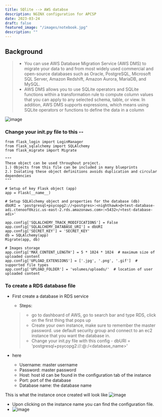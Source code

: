```yaml
---
title: SQlite --> AWS databse
description: NGINX configuration for APCSP
date: 2023-03-24
draft: false
featured_image: "/images/notebook.jpg"
description: ""
---
```


## Background

> - You can use AWS Database Migration Service (AWS DMS) to migrate your data to and from most widely used commercial and open-source databases such as Oracle, PostgreSQL, Microsoft SQL Server, Amazon Redshift, Amazon Aurora, MariaDB, and MySQL.
> - AWS DMS allows you to use SQLite operators and SQLite functions within a transformation rule to compute column values that you can apply to any selected schema, table, or view. In addition, AWS DMS supports expressions, which means using SQLite operators or functions to define the data in a column

![image](https://user-images.githubusercontent.com/108041389/227831084-10ab2eb9-bb51-42c4-bdab-4620ba315898.png)

### Change your init.py file to this --

``` from flask import Flask
from flask_login import LoginManager
from flask_sqlalchemy import SQLAlchemy
from flask_migrate import Migrate

"""
These object can be used throughout project.
1.) Objects from this file can be included in many blueprints
2.) Isolating these object definitions avoids duplication and circular dependencies
"""

# Setup of key Flask object (app)
app = Flask(__name__)

# Setup SQLAlchemy object and properties for the database (db)
dbURI = 'postgresql+psycopg2://<postgres>:<nighthawk>@<test-database-adi.ctenoof0kzic.us-east-2.rds.amazonaws.com>:<5432>/<test-database-adi>'

app.config['SQLALCHEMY_TRACK_MODIFICATIONS'] = False
app.config['SQLALCHEMY_DATABASE_URI'] = dbURI
app.config['SECRET_KEY'] = 'SECRET_KEY'
db = SQLAlchemy(app)
Migrate(app, db)

# Images storage
app.config['MAX_CONTENT_LENGTH'] = 5 * 1024 * 1024  # maximum size of uploaded content
app.config['UPLOAD_EXTENSIONS'] = ['.jpg', '.png', '.gif']  # supported file types
app.config['UPLOAD_FOLDER'] = 'volumes/uploads/'  # location of user uploaded content 
```

### To create a RDS database file 

- First create a database in RDS service
    - Steps:
    > - go to dashboard of AWS, go to search bar and type RDS, click on the first thing that pops up
    > - Create your own instance, make sure to remember the master password. use default security group and connect to an ec2 instance that you want the database in. 
    > - Change your init.py file with this config -
        dbURI = 'postgresql+psycopg2://<username>:<password>@<host>:<port>/<database_name>' 

- here 
    - Username: master username
    - Password: master password
    - Host: host id can be found in the configuration tab of the instance
    - Port: port of the database
    - Database name: the database name

This is what the instance once created will look like
![image](https://user-images.githubusercontent.com/108041389/229413905-09da8795-6846-4c3c-8c2a-219924f1363b.png)
- Upon clicking on the instance name you can find the configuration file.
- ![image](https://user-images.githubusercontent.com/108041389/229414099-4a6e65fa-097a-42bc-bdfc-d043847b27b4.png)